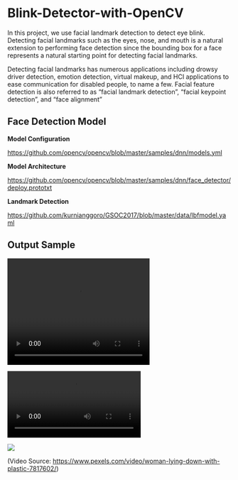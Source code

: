 # Blink-Detector-with-OpenCV

In this project, we use facial landmark detection to detect eye blink. Detecting facial landmarks such as the eyes, nose, and mouth is a natural extension to performing face detection since the bounding box for a face represents a natural starting point for detecting facial landmarks. 

Detecting facial landmarks has numerous applications including drowsy driver detection, emotion detection, virtual makeup, and HCI applications to ease communication for disabled people, to name a few. Facial feature detection is also referred to as “facial landmark detection”, “facial keypoint detection”, and “face alignment” 



## Face Detection Model
**Model Configuration**

https://github.com/opencv/opencv/blob/master/samples/dnn/models.yml

**Model Architecture**

https://github.com/opencv/opencv/blob/master/samples/dnn/face_detector/deploy.prototxt

**Landmark Detection**

https://github.com/kurnianggoro/GSOC2017/blob/master/data/lbfmodel.yaml

## Output Sample

<video width="320" height="240" controls>
  <source src="pexels-ron-lach-7817602.mp4" type="video/mp4">
</video>

![](pexels-ron-lach-7817602.mp4)

![](ouput_sample_image.png)

(Video Source: https://www.pexels.com/video/woman-lying-down-with-plastic-7817602/)

